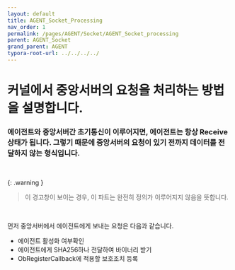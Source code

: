 ```yaml
---
layout: default
title: AGENT_Socket_Processing
nav_order: 1
permalink: /pages/AGENT/Socket/AGENT_Socket_processing
parent: AGENT_Socket
grand_parent: AGENT
typora-root-url: ../../../../
---
```


# **커널에서 중앙서버의 요청을 처리하는 방법을 설명합니다.**

### 에이전트와 중앙서버간 초기통신이 이루어지면, 에이전트는 항상 Receive상태가 됩니다.  그렇기 때문에 중앙서버의 요청이 있기 전까지 데이터를 전달하지 않는 형식입니다. <br>

<br>



{: .warning }

> 이 경고창이 보이는 경우, 이 파트는 완전히 정의가 이루어지지 않음을 뜻합니다.

<br>

먼저 중앙서버에서 에이전트에게 보내는 요청은 다음과 같습니다.



- 에이전트 활성화 여부확인
- 에이전트에게 SHA256하나 전달하여 바이너리 받기
- ObRegisterCallback에 적용할 보호조치 등록



<br>

